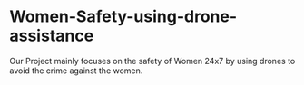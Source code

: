 # Women-Safety-using-drone-assistance
Our Project mainly focuses on the safety of Women 24x7 by using drones to avoid the crime against the women.
